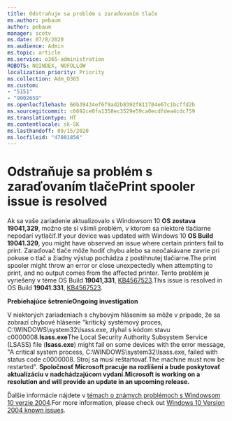 ```yaml
---
title: Odstraňuje sa problém s zaraďovaním tlače
ms.author: pebaum
author: pebaum
manager: scotv
ms.date: 07/8/2020
ms.audience: Admin
ms.topic: article
ms.service: o365-administration
ROBOTS: NOINDEX, NOFOLLOW
localization_priority: Priority
ms.collection: Adm_O365
ms.custom:
- "5151"
- "9002659"
ms.openlocfilehash: 66b39434ef6f9ad2b8392f811704e67c1bcffd2b
ms.sourcegitcommit: c6692ce0fa1358ec3529e59ca0ecdfdea4cdc759
ms.translationtype: HT
ms.contentlocale: sk-SK
ms.lasthandoff: 09/15/2020
ms.locfileid: "47801856"
---
```

# <a name="print-spooler-issue-is-resolved"></a><span data-ttu-id="3fec4-102">Odstraňuje sa problém s zaraďovaním tlače</span><span class="sxs-lookup"><span data-stu-id="3fec4-102">Print spooler issue is resolved</span></span>

<span data-ttu-id="3fec4-103">Ak sa vaše zariadenie aktualizovalo s Windowsom 10  **OS zostava 19041,329**, možno ste si všimli problém, v ktorom sa niektoré tlačiarne nepodarí vytlačiť.</span><span class="sxs-lookup"><span data-stu-id="3fec4-103">If your device was updated with Windows 10  **OS Build 19041.329**, you might have observed an issue where certain printers fail to print.</span></span> <span data-ttu-id="3fec4-104">Zaraďovač tlače môže hodiť chybu alebo sa neočakávane zavrie pri pokuse o tlač a žiadny výstup pochádza z postihnutej tlačiarne.</span><span class="sxs-lookup"><span data-stu-id="3fec4-104">The print spooler might throw an error or close unexpectedly when attempting to print, and no output comes from the affected printer.</span></span> <span data-ttu-id="3fec4-105">Tento problém je vyriešený v téme OS Build  **19041,331**, [KB4567523](https://support.microsoft.com/help/4567523/windows-10-update-kb4567523).</span><span class="sxs-lookup"><span data-stu-id="3fec4-105">This issue is resolved in OS Build  **19041.331**, [KB4567523](https://support.microsoft.com/help/4567523/windows-10-update-kb4567523).</span></span>  

<span data-ttu-id="3fec4-106">**Prebiehajúce šetrenie**</span><span class="sxs-lookup"><span data-stu-id="3fec4-106">**Ongoing investigation**</span></span>

<span data-ttu-id="3fec4-107">V niektorých zariadeniach s chybovým hlásením sa môže v prípade, že sa zobrazí chybové hlásenie "kritický systémový proces, C:\WINDOWS\system32\Isass.exe, zlyhal s kódom stavu c0000008.**Isass.exe**</span><span class="sxs-lookup"><span data-stu-id="3fec4-107">The Local Security Authority Subsystem Service (LSASS) file (**Isass.exe**) might fail on some devices with the error message, "A critical system process, C:\WINDOWS\system32\Isass.exe, failed with status code c0000008.</span></span> <span data-ttu-id="3fec4-108">Stroj sa musí reštartovať.</span><span class="sxs-lookup"><span data-stu-id="3fec4-108">The machine must now be restarted".</span></span>  <span data-ttu-id="3fec4-109">**Spoločnosť Microsoft pracuje na rozlíšení a bude poskytovať aktualizáciu v nadchádzajúcom vydaní.**</span><span class="sxs-lookup"><span data-stu-id="3fec4-109">**Microsoft is working on a resolution and will provide an update in an upcoming release.**</span></span>

<span data-ttu-id="3fec4-110">Ďalšie informácie nájdete v  [témach o známych problémoch s Windowsom 10 verzie 2004](https://docs.microsoft.com/windows/release-information/status-windows-10-2004#442msgdesc).</span><span class="sxs-lookup"><span data-stu-id="3fec4-110">For more information, please check out  [Windows 10 Version 2004 known issues](https://docs.microsoft.com/windows/release-information/status-windows-10-2004#442msgdesc).</span></span>